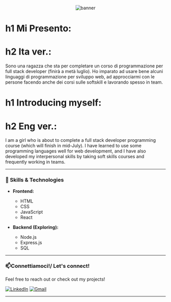 <!-- Banner opzionale -->
<p align="center">
  <img src="https://capsule-render.vercel.app/api?type=waving&color=0:6e48aa,100:9d50bb&height=200&section=header&text=Hi%20there!%20I'm%20[Inti]%20👋&fontSize=40&fontColor=ffffff" alt="banner"/>
</p>

# h1 Mi Presento:
# h2 Ita ver.:
Sono una ragazza che sta per completare un corso di programmazione per full stack developer (finirà a metà luglio).
Ho imparato ad usare bene alcuni linguaggi di programmazione per sviluppo web, 
ad approcciarmi con le persone facendo anche dei corsi sulle softskill e lavorando spesso in team.

# h1 Introducing myself:
# h2 Eng ver.:
I am a girl who is about to complete a full stack developer programming course (which will finish in mid-July).
I have learned to use some programming languages well for web development,
and I have also developed my interpersonal skills by taking soft skills courses and frequently working in teams.

---

### 🚀 Skills & Technologies

- **Frontend:**
  - HTML
  - CSS
  - JavaScript
  - React

- **Backend (Exploring):**
  - Node.js
  - Express.js
  - SQL

---
### 📫Connettiamoci!/ Let's connect!

Feel free to reach out or check out my projects!

[![LinkedIn](https://img.shields.io/badge/LinkedIn-blue?logo=linkedin&logoColor=white)](https://www.linkedin.com/in/inti-marchesini-50ba72221/) 
[![Gmail](https://img.shields.io/badge/Email-D14836?logo=gmail&logoColor=white)](intimarchesini96@gmail.com)

---


